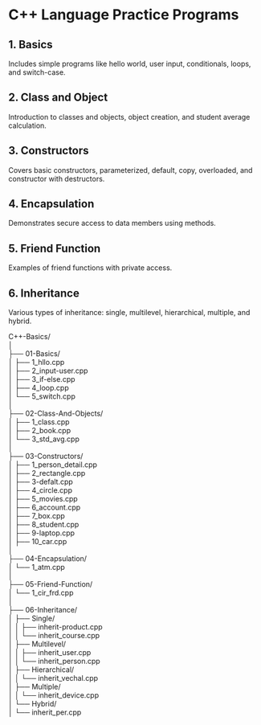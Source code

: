# C++ Language Practice Programs

## 1. Basics
Includes simple programs like hello world, user input, conditionals, loops, and switch-case.

## 2. Class and Object
Introduction to classes and objects, object creation, and student average calculation.

## 3. Constructors
Covers basic constructors, parameterized, default, copy, overloaded, and constructor with destructors.

## 4. Encapsulation
Demonstrates secure access to data members using methods.

## 5. Friend Function
Examples of friend functions with private access.

## 6. Inheritance
Various types of inheritance: single, multilevel, hierarchical, multiple, and hybrid.

C++-Basics/<br>
│<br>
├── 01-Basics/<br>
│   ├── 1_hllo.cpp<br>
│   ├── 2_input-user.cpp<br>
│   ├── 3_if-else.cpp<br>
│   ├── 4_loop.cpp<br>
│   └── 5_switch.cpp<br>
│<br>
├── 02-Class-And-Objects/<br>
│   ├── 1_class.cpp<br>
│   ├── 2_book.cpp<br>
│   └── 3_std_avg.cpp<br>
│<br>
├── 03-Constructors/<br>
│   ├── 1_person_detail.cpp<br>
│   ├── 2_rectangle.cpp<br>
│   ├── 3-defalt.cpp<br>
│   ├── 4_circle.cpp<br>
│   ├── 5_movies.cpp<br>
│   ├── 6_account.cpp<br>
│   ├── 7_box.cpp<br>
│   ├── 8_student.cpp<br>
│   ├── 9-laptop.cpp<br>
│   ├── 10_car.cpp<br>
│<br>
├── 04-Encapsulation/<br>
│   └── 1_atm.cpp<br>
│<br>
├── 05-Friend-Function/<br>
│   └── 1_cir_frd.cpp<br>
│<br>
├── 06-Inheritance/<br>
│   ├── Single/<br>
│   │   ├── inherit-product.cpp<br>
│   │   └── inherit_course.cpp<br>
│   ├── Multilevel/<br>
│   │   ├── inherit_user.cpp<br>
│   │   └── inherit_person.cpp<br>
│   ├── Hierarchical/<br>
│   │   └── inherit_vechal.cpp<br>
│   ├── Multiple/<br>
│   │   └── inherit_device.cpp<br>
│   └── Hybrid/<br>
│       └── inherit_per.cpp<br>
